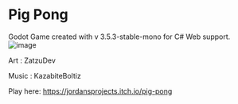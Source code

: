# Pig Pong
Godot Game created with v 3.5.3-stable-mono for C# Web support.
![image](https://github.com/user-attachments/assets/e35574c6-1ecd-45f4-8b72-97f21ef8dc67)

Art : ZatzuDev

Music : KazabiteBoltiz

Play here: https://jordansprojects.itch.io/pig-pong
